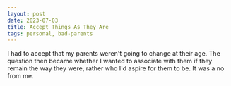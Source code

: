 ```yaml
---
layout: post
date: 2023-07-03
title: Accept Things As They Are
tags: personal, bad-parents
---
```


I had to accept that my parents weren't going to change at their age. The question then became whether I wanted to associate with them if they remain the way they were, rather who I'd aspire for them to be. It was a no from me.
